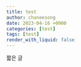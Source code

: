 ```yaml
---
title: test
author: chaneesong
date: 2023-04-16 +0900
categories: [test]
tags: [test]
render_with_liquid: false
---
```


짧은 글
